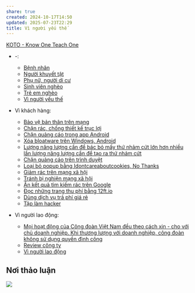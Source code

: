 ```yaml
---
share: true
created: 2024-10-17T14:50
updated: 2025-07-23T22:29
title: Vì người yếu thế
---
```

[KOTO - Know One Teach One](https://www.koto.com.au/vi)
- \-: 
    - [Bệnh nhân](./B%E1%BB%87nh%20nh%C3%A2n.md)
    - [Người khuyết tật](./Ng%C6%B0%E1%BB%9Di%20khuy%E1%BA%BFt%20t%E1%BA%ADt.md)
    - [Phụ nữ, người di cư](./Ph%E1%BB%A5%20n%E1%BB%AF,%20ng%C6%B0%E1%BB%9Di%20di%20c%C6%B0.md)
    - [Sinh viên nghèo](./Sinh%20vi%C3%AAn%20ngh%C3%A8o.md)
    - [Trẻ em nghèo](./Tr%E1%BA%BB%20em%20ngh%C3%A8o.md)
    - [Vì người yếu thế](index.md)

- Vì khách hàng: 
    - [Bảo vệ bản thân trên mạng](./V%C3%AC%20kh%C3%A1ch%20h%C3%A0ng/B%E1%BA%A3o%20v%E1%BB%87%20b%E1%BA%A3n%20th%C3%A2n%20tr%C3%AAn%20m%E1%BA%A1ng.md)
    - [Chặn rác, chống thiết kế trục lợi](./V%C3%AC%20kh%C3%A1ch%20h%C3%A0ng/Ch%E1%BA%B7n%20r%C3%A1c,%20ch%E1%BB%91ng%20thi%E1%BA%BFt%20k%E1%BA%BF%20tr%E1%BB%A5c%20l%E1%BB%A3i/index.md)
    - [Chặn quảng cáo trong app Android](./V%C3%AC%20kh%C3%A1ch%20h%C3%A0ng/Ch%E1%BA%B7n%20r%C3%A1c,%20ch%E1%BB%91ng%20thi%E1%BA%BFt%20k%E1%BA%BF%20tr%E1%BB%A5c%20l%E1%BB%A3i/H%E1%BB%87%20%C4%91i%E1%BB%81u%20h%C3%A0nh/Ch%E1%BA%B7n%20qu%E1%BA%A3ng%20c%C3%A1o%20trong%20app%20Android.md)
    - [Xóa bloatware trên Windows, Android](./V%C3%AC%20kh%C3%A1ch%20h%C3%A0ng/Ch%E1%BA%B7n%20r%C3%A1c,%20ch%E1%BB%91ng%20thi%E1%BA%BFt%20k%E1%BA%BF%20tr%E1%BB%A5c%20l%E1%BB%A3i/H%E1%BB%87%20%C4%91i%E1%BB%81u%20h%C3%A0nh/X%C3%B3a%20bloatware%20tr%C3%AAn%20Windows,%20Android.md)
    - [Lượng năng lượng cần để bác bỏ mấy thứ nhảm cứt lớn hơn nhiều lần lượng năng lượng cần để tạo ra thứ nhảm cứt](./V%C3%AC%20kh%C3%A1ch%20h%C3%A0ng/Ch%E1%BA%B7n%20r%C3%A1c,%20ch%E1%BB%91ng%20thi%E1%BA%BFt%20k%E1%BA%BF%20tr%E1%BB%A5c%20l%E1%BB%A3i/L%C6%B0%E1%BB%A3ng%20n%C4%83ng%20l%C6%B0%E1%BB%A3ng%20c%E1%BA%A7n%20%C4%91%E1%BB%83%20b%C3%A1c%20b%E1%BB%8F%20m%E1%BA%A5y%20th%E1%BB%A9%20nh%E1%BA%A3m%20c%E1%BB%A9t%20l%E1%BB%9Bn%20h%C6%A1n%20nhi%E1%BB%81u%20l%E1%BA%A7n%20l%C6%B0%E1%BB%A3ng%20n%C4%83ng%20l%C6%B0%E1%BB%A3ng%20c%E1%BA%A7n%20%C4%91%E1%BB%83%20t%E1%BA%A1o%20ra%20th%E1%BB%A9%20nh%E1%BA%A3m%20c%E1%BB%A9t.md)
    - [Chặn quảng cáo trên trình duyệt](./V%C3%AC%20kh%C3%A1ch%20h%C3%A0ng/Ch%E1%BA%B7n%20r%C3%A1c,%20ch%E1%BB%91ng%20thi%E1%BA%BFt%20k%E1%BA%BF%20tr%E1%BB%A5c%20l%E1%BB%A3i/Web/Ch%E1%BA%B7n%20qu%E1%BA%A3ng%20c%C3%A1o%20tr%C3%AAn%20tr%C3%ACnh%20duy%E1%BB%87t.md)
    - [Loại bỏ popup bằng Idontcareaboutcookies, No Thanks](./V%C3%AC%20kh%C3%A1ch%20h%C3%A0ng/Ch%E1%BA%B7n%20r%C3%A1c,%20ch%E1%BB%91ng%20thi%E1%BA%BFt%20k%E1%BA%BF%20tr%E1%BB%A5c%20l%E1%BB%A3i/Web/Lo%E1%BA%A1i%20b%E1%BB%8F%20popup%20b%E1%BA%B1ng%20Idontcareaboutcookies,%20No%20Thanks.md)
    - [Giảm rác trên mạng xã hội](./V%C3%AC%20kh%C3%A1ch%20h%C3%A0ng/Ch%E1%BA%B7n%20r%C3%A1c,%20ch%E1%BB%91ng%20thi%E1%BA%BFt%20k%E1%BA%BF%20tr%E1%BB%A5c%20l%E1%BB%A3i/Web/Gi%E1%BA%A3m%20r%C3%A1c%20tr%C3%AAn%20m%E1%BA%A1ng%20x%C3%A3%20h%E1%BB%99i.md)
    - [Tránh bị nghiện mạng xã hội](./V%C3%AC%20kh%C3%A1ch%20h%C3%A0ng/Ch%E1%BA%B7n%20r%C3%A1c,%20ch%E1%BB%91ng%20thi%E1%BA%BFt%20k%E1%BA%BF%20tr%E1%BB%A5c%20l%E1%BB%A3i/Web/Tr%C3%A1nh%20b%E1%BB%8B%20nghi%E1%BB%87n%20m%E1%BA%A1ng%20x%C3%A3%20h%E1%BB%99i.md)
    - [Ẩn kết quả tìm kiếm rác trên Google](./V%C3%AC%20kh%C3%A1ch%20h%C3%A0ng/Ch%E1%BA%B7n%20r%C3%A1c,%20ch%E1%BB%91ng%20thi%E1%BA%BFt%20k%E1%BA%BF%20tr%E1%BB%A5c%20l%E1%BB%A3i/Web/%E1%BA%A8n%20k%E1%BA%BFt%20qu%E1%BA%A3%20t%C3%ACm%20ki%E1%BA%BFm%20r%C3%A1c%20tr%C3%AAn%20Google.md)
    - [Đọc những trang thu phí bằng 12ft.io](./V%C3%AC%20kh%C3%A1ch%20h%C3%A0ng/V%C6%B0%E1%BB%A3t%20r%C3%A0o%20c%E1%BA%A3n/%C4%90%E1%BB%8Dc%20nh%E1%BB%AFng%20trang%20thu%20ph%C3%AD%20b%E1%BA%B1ng%2012ft.io.md)
    - [Dùng dịch vụ trả phí giá rẻ](./V%C3%AC%20kh%C3%A1ch%20h%C3%A0ng/V%C6%B0%E1%BB%A3t%20r%C3%A0o%20c%E1%BA%A3n/D%C3%B9ng%20d%E1%BB%8Bch%20v%E1%BB%A5%20tr%E1%BA%A3%20ph%C3%AD%20gi%C3%A1%20r%E1%BA%BB.md)
    - [Tập làm hacker](./V%C3%AC%20kh%C3%A1ch%20h%C3%A0ng/V%C6%B0%E1%BB%A3t%20r%C3%A0o%20c%E1%BA%A3n/T%E1%BA%ADp%20l%C3%A0m%20hacker.md)

- Vì người lao động: 
    - [Mọi hoạt động của Công đoàn Việt Nam đều theo cách xin - cho với chủ doanh nghiệp. Khi thương lượng với doanh nghiệp, công đoàn không sử dụng quyền đình công](./V%C3%AC%20ng%C6%B0%E1%BB%9Di%20lao%20%C4%91%E1%BB%99ng/M%E1%BB%8Di%20ho%E1%BA%A1t%20%C4%91%E1%BB%99ng%20c%E1%BB%A7a%20C%C3%B4ng%20%C4%91o%C3%A0n%20Vi%E1%BB%87t%20Nam%20%C4%91%E1%BB%81u%20theo%20c%C3%A1ch%20xin%20-%20cho%20v%E1%BB%9Bi%20ch%E1%BB%A7%20doanh%20nghi%E1%BB%87p.%20Khi%20th%C6%B0%C6%A1ng%20l%C6%B0%E1%BB%A3ng%20v%E1%BB%9Bi%20doanh%20nghi%E1%BB%87p,%20c%C3%B4ng%20%C4%91o%C3%A0n%20kh%C3%B4ng%20s%E1%BB%AD%20d%E1%BB%A5ng%20quy%E1%BB%81n%20%C4%91%C3%ACnh%20c%C3%B4ng.md)
    - [Review công ty](./V%C3%AC%20ng%C6%B0%E1%BB%9Di%20lao%20%C4%91%E1%BB%99ng/Review%20c%C3%B4ng%20ty.md)
    - [Vì người lao động](./V%C3%AC%20ng%C6%B0%E1%BB%9Di%20lao%20%C4%91%E1%BB%99ng/index.md)


## Nơi thảo luận
![](https://i.imgur.com/IQ3jN7M.png)
